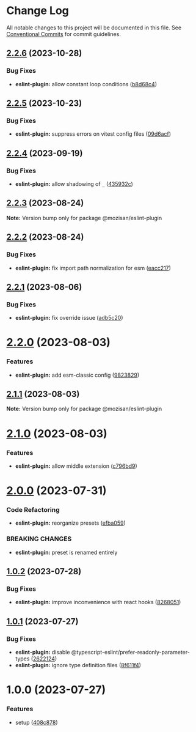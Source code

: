 # Change Log

All notable changes to this project will be documented in this file.
See [Conventional Commits](https://conventionalcommits.org) for commit guidelines.

## [2.2.6](https://github.com/mozisan/eslint-plugin/compare/@mozisan/eslint-plugin@2.2.5...@mozisan/eslint-plugin@2.2.6) (2023-10-28)

### Bug Fixes

* **eslint-plugin:** allow constant loop conditions ([b8d68c4](https://github.com/mozisan/eslint-plugin/commit/b8d68c4d59249797304c738cccf984de2bc2fc20))

## [2.2.5](https://github.com/mozisan/eslint-plugin/compare/@mozisan/eslint-plugin@2.2.4...@mozisan/eslint-plugin@2.2.5) (2023-10-23)

### Bug Fixes

* **eslint-plugin:** suppress errors on vitest config files ([09d6acf](https://github.com/mozisan/eslint-plugin/commit/09d6acf6363facab17da541a4487e166b84039f3))

## [2.2.4](https://github.com/mozisan/eslint-plugin/compare/@mozisan/eslint-plugin@2.2.3...@mozisan/eslint-plugin@2.2.4) (2023-09-19)

### Bug Fixes

* **eslint-plugin:** allow shadowing of `_` ([435932c](https://github.com/mozisan/eslint-plugin/commit/435932cee301c2e15e01d90a468bdefb32d5acf1))

## [2.2.3](https://github.com/mozisan/eslint-plugin/compare/@mozisan/eslint-plugin@2.2.2...@mozisan/eslint-plugin@2.2.3) (2023-08-24)

**Note:** Version bump only for package @mozisan/eslint-plugin

## [2.2.2](https://github.com/mozisan/eslint-plugin/compare/@mozisan/eslint-plugin@2.2.1...@mozisan/eslint-plugin@2.2.2) (2023-08-24)

### Bug Fixes

* **eslint-plugin:** fix import path normalization for esm ([eacc217](https://github.com/mozisan/eslint-plugin/commit/eacc2174d2a9a22efd5c152ea3b619bf41b8d085))

## [2.2.1](https://github.com/mozisan/eslint-plugin/compare/@mozisan/eslint-plugin@2.2.0...@mozisan/eslint-plugin@2.2.1) (2023-08-06)

### Bug Fixes

* **eslint-plugin:** fix override issue ([adb5c20](https://github.com/mozisan/eslint-plugin/commit/adb5c205eff5e5469eac256c88447d37ca4e611f))

# [2.2.0](https://github.com/mozisan/eslint-plugin/compare/@mozisan/eslint-plugin@2.1.1...@mozisan/eslint-plugin@2.2.0) (2023-08-03)

### Features

* **eslint-plugin:** add esm-classic config ([9823829](https://github.com/mozisan/eslint-plugin/commit/98238294d8dc8f0a17c6877e4ffe304c7a8416d7))

## [2.1.1](https://github.com/mozisan/eslint-plugin/compare/@mozisan/eslint-plugin@2.1.0...@mozisan/eslint-plugin@2.1.1) (2023-08-03)

**Note:** Version bump only for package @mozisan/eslint-plugin

# [2.1.0](https://github.com/mozisan/eslint-plugin/compare/@mozisan/eslint-plugin@2.0.0...@mozisan/eslint-plugin@2.1.0) (2023-08-03)

### Features

* **eslint-plugin:** allow middle extension ([c796bd9](https://github.com/mozisan/eslint-plugin/commit/c796bd95466a9669d108566a24ab0df4b141f5b0))

# [2.0.0](https://github.com/mozisan/eslint-plugin/compare/@mozisan/eslint-plugin@1.0.2...@mozisan/eslint-plugin@2.0.0) (2023-07-31)

### Code Refactoring

* **eslint-plugin:** reorganize presets ([efba059](https://github.com/mozisan/eslint-plugin/commit/efba059b21e656f7fe795c9b18acc672c87a43c7))

### BREAKING CHANGES

* **eslint-plugin:** preset is renamed entirely

## [1.0.2](https://github.com/mozisan/eslint-plugin/compare/@mozisan/eslint-plugin@1.0.1...@mozisan/eslint-plugin@1.0.2) (2023-07-28)

### Bug Fixes

* **eslint-plugin:** improve inconvenience with react hooks ([8268051](https://github.com/mozisan/eslint-plugin/commit/8268051cd1375f34bf18eed5d93096d52f20cc33))

## [1.0.1](https://github.com/mozisan/eslint-plugin/compare/@mozisan/eslint-plugin@1.0.0...@mozisan/eslint-plugin@1.0.1) (2023-07-27)

### Bug Fixes

* **eslint-plugin:** disable @typescript-eslint/prefer-readonly-parameter-types ([2622124](https://github.com/mozisan/eslint-plugin/commit/2622124bddcfe82600295cc9bccca492c521607c))
* **eslint-plugin:** ignore type definition files ([8f611f4](https://github.com/mozisan/eslint-plugin/commit/8f611f4fa3ccdc1d24c3efdf226f03eb24670140))

# 1.0.0 (2023-07-27)

### Features

* setup ([408c878](https://github.com/mozisan/eslint-plugin/commit/408c878cecb3aca452910dc421a5335a5fa3a43f))
